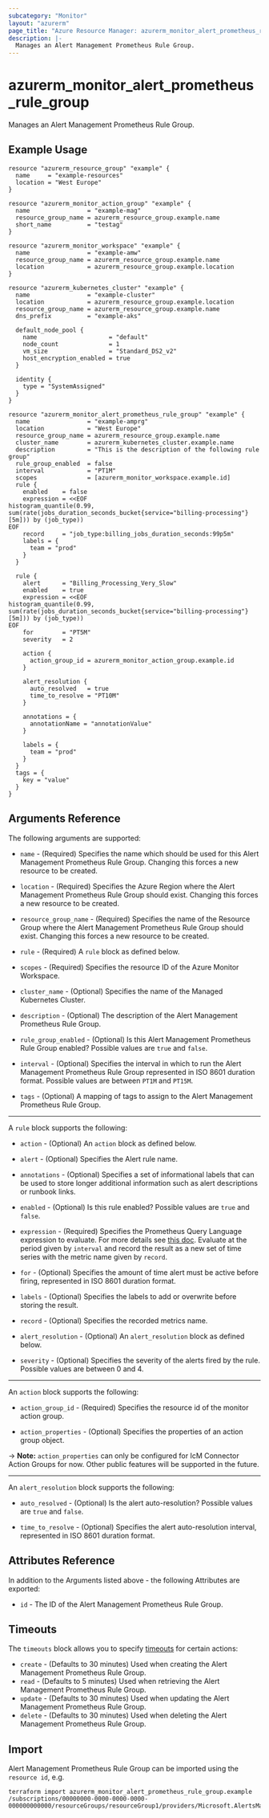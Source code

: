 ```yaml
---
subcategory: "Monitor"
layout: "azurerm"
page_title: "Azure Resource Manager: azurerm_monitor_alert_prometheus_rule_group"
description: |-
  Manages an Alert Management Prometheus Rule Group.
---
```


# azurerm_monitor_alert_prometheus_rule_group

Manages an Alert Management Prometheus Rule Group.

## Example Usage

```hcl
resource "azurerm_resource_group" "example" {
  name     = "example-resources"
  location = "West Europe"
}

resource "azurerm_monitor_action_group" "example" {
  name                = "example-mag"
  resource_group_name = azurerm_resource_group.example.name
  short_name          = "testag"
}

resource "azurerm_monitor_workspace" "example" {
  name                = "example-amw"
  resource_group_name = azurerm_resource_group.example.name
  location            = azurerm_resource_group.example.location
}

resource "azurerm_kubernetes_cluster" "example" {
  name                = "example-cluster"
  location            = azurerm_resource_group.example.location
  resource_group_name = azurerm_resource_group.example.name
  dns_prefix          = "example-aks"

  default_node_pool {
    name                    = "default"
    node_count              = 1
    vm_size                 = "Standard_DS2_v2"
    host_encryption_enabled = true
  }

  identity {
    type = "SystemAssigned"
  }
}

resource "azurerm_monitor_alert_prometheus_rule_group" "example" {
  name                = "example-amprg"
  location            = "West Europe"
  resource_group_name = azurerm_resource_group.example.name
  cluster_name        = azurerm_kubernetes_cluster.example.name
  description         = "This is the description of the following rule group"
  rule_group_enabled  = false
  interval            = "PT1M"
  scopes              = [azurerm_monitor_workspace.example.id]
  rule {
    enabled    = false
    expression = <<EOF
histogram_quantile(0.99, sum(rate(jobs_duration_seconds_bucket{service="billing-processing"}[5m])) by (job_type))
EOF
    record     = "job_type:billing_jobs_duration_seconds:99p5m"
    labels = {
      team = "prod"
    }
  }

  rule {
    alert      = "Billing_Processing_Very_Slow"
    enabled    = true
    expression = <<EOF
histogram_quantile(0.99, sum(rate(jobs_duration_seconds_bucket{service="billing-processing"}[5m])) by (job_type))
EOF
    for        = "PT5M"
    severity   = 2

    action {
      action_group_id = azurerm_monitor_action_group.example.id
    }

    alert_resolution {
      auto_resolved   = true
      time_to_resolve = "PT10M"
    }

    annotations = {
      annotationName = "annotationValue"
    }

    labels = {
      team = "prod"
    }
  }
  tags = {
    key = "value"
  }
}
```

## Arguments Reference

The following arguments are supported:

* `name` - (Required) Specifies the name which should be used for this Alert Management Prometheus Rule Group. Changing this forces a new resource to be created.

* `location` - (Required) Specifies the Azure Region where the Alert Management Prometheus Rule Group should exist. Changing this forces a new resource to be created.

* `resource_group_name` - (Required) Specifies the name of the Resource Group where the Alert Management Prometheus Rule Group should exist. Changing this forces a new resource to be created.

* `rule` - (Required) A `rule` block as defined below.

* `scopes` - (Required) Specifies the resource ID of the Azure Monitor Workspace.

* `cluster_name` - (Optional) Specifies the name of the Managed Kubernetes Cluster.

* `description` - (Optional) The description of the Alert Management Prometheus Rule Group.

* `rule_group_enabled` - (Optional) Is this Alert Management Prometheus Rule Group enabled? Possible values are `true` and `false`.

* `interval` - (Optional) Specifies the interval in which to run the Alert Management Prometheus Rule Group represented in ISO 8601 duration format. Possible values are between `PT1M` and `PT15M`.

* `tags` - (Optional) A mapping of tags to assign to the Alert Management Prometheus Rule Group.

---

A `rule` block supports the following:

* `action` - (Optional) An `action` block as defined below.

* `alert` - (Optional) Specifies the Alert rule name.

* `annotations` - (Optional) Specifies a set of informational labels that can be used to store longer additional information such as alert descriptions or runbook links.

* `enabled` - (Optional) Is this rule enabled? Possible values are `true` and `false`.

* `expression` - (Required) Specifies the Prometheus Query Language expression to evaluate. For more details see [this doc](https://prometheus.io/docs/prometheus/latest/querying/basics). Evaluate at the period given by `interval` and record the result as a new set of time series with the metric name given by `record`. 

* `for` - (Optional) Specifies the amount of time alert must be active before firing, represented in ISO 8601 duration format.

* `labels` - (Optional) Specifies the labels to add or overwrite before storing the result.

* `record` - (Optional) Specifies the recorded metrics name.

* `alert_resolution` - (Optional) An `alert_resolution` block as defined below.

* `severity` - (Optional) Specifies the severity of the alerts fired by the rule. Possible values are between 0 and 4.

---

An `action` block supports the following:

* `action_group_id` - (Required) Specifies the resource id of the monitor action group.

* `action_properties` - (Optional) Specifies the properties of an action group object.
 
-> **Note:** `action_properties` can only be configured for IcM Connector Action Groups for now. Other public features will be supported in the future.

---

An `alert_resolution` block supports the following:

* `auto_resolved` - (Optional) Is the alert auto-resolution? Possible values are `true` and `false`.

* `time_to_resolve` - (Optional) Specifies the alert auto-resolution interval, represented in ISO 8601 duration format.

## Attributes Reference

In addition to the Arguments listed above - the following Attributes are exported:

* `id` - The ID of the Alert Management Prometheus Rule Group.


## Timeouts

The `timeouts` block allows you to specify [timeouts](https://www.terraform.io/docs/configuration/resources.html#timeouts) for certain actions:

* `create` - (Defaults to 30 minutes) Used when creating the Alert Management Prometheus Rule Group.
* `read` - (Defaults to 5 minutes) Used when retrieving the Alert Management Prometheus Rule Group.
* `update` - (Defaults to 30 minutes) Used when updating the Alert Management Prometheus Rule Group.
* `delete` - (Defaults to 30 minutes) Used when deleting the Alert Management Prometheus Rule Group.

## Import

Alert Management Prometheus Rule Group can be imported using the `resource id`, e.g.

```shell
terraform import azurerm_monitor_alert_prometheus_rule_group.example /subscriptions/00000000-0000-0000-0000-000000000000/resourceGroups/resourceGroup1/providers/Microsoft.AlertsManagement/prometheusRuleGroups/ruleGroup1
```
